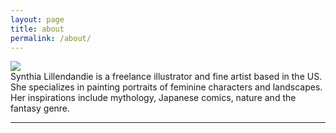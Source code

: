 ```yaml
---
layout: page
title: about
permalink: /about/
---
```


<img class="col one right" src="/img/prof_pic.jpg">

<br/>
Synthia Lillendandie is a freelance illustrator and fine artist based in the US. She specializes in painting portraits of feminine characters and landscapes. Her inspirations include mythology, Japanese comics, nature and the fantasy genre.
<hr/>
<br/>
<span class="contacticon center">
	<a href="mailto:dandie.illustration@gmail.com">
	<i class="fa fa-envelope-square"></i></a>
	<a href="http://www.instagram.com/lillendandieart" target="_blank">
	<i class="fa fa-instagram"></i></a>
	<a href="http://dandie-draws.tumblr.com" target="_blank">
	<i class="fa fa-tumblr-square"></i></a>
	<a href="http://www.twitch.tv/lillendandie" target="_blank">
	<i class="fa fa-twitch"></i></a>
	<a href="http://twitter.com/lillendandie" target="_blank">
	<i class="fa fa-twitter"></i></a>
	<a href="http://www.facebook.com/LillendandieArt/">
	<i class="fa fa-facebook-square"></i></a>
	</span>